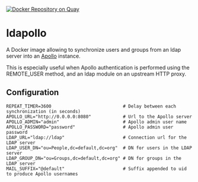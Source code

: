 [![Docker Repository on Quay](https://quay.io/repository/genouest/ldapollo/status "Docker Repository on Quay")](https://quay.io/repository/genouest/ldapollo)

# ldapollo

A Docker image allowing to synchronize users and groups from an ldap server into an [Apollo](https://github.com/GMOD/apollo) instance.

This is especially useful when Apollo authentication is performed using the REMOTE_USER method, and an ldap module on an upstream HTTP proxy.

## Configuration

```
REPEAT_TIMER=3600                           # Delay between each synchronization (in seconds)
APOLLO_URL="http://0.0.0.0:8080"            # Url to the Apollo server
APOLLO_ADMIN="admin"                        # Apollo admin user name
APOLLO_PASSWORD="password"                  # Apollo admin user password
LDAP_URL="ldap://ldap"                      # Connection url for the LDAP server
LDAP_USER_DN="ou=People,dc=default,dc=org"  # DN for users in the LDAP server
LDAP_GROUP_DN="ou=Groups,dc=default,dc=org" # DN for groups in the LDAP server
MAIL_SUFFIX="@default"                      # Suffix appended to uid to produce Apollo usernames
```
